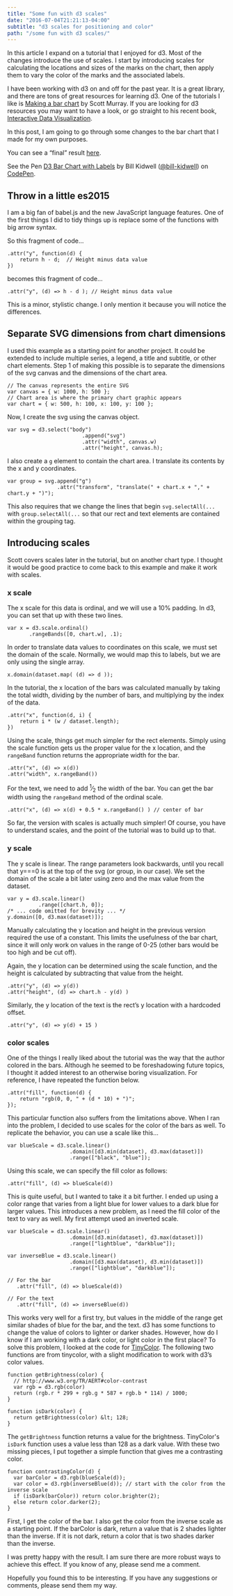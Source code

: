 ```yaml
---
title: "Some fun with d3 scales"
date: "2016-07-04T21:21:13-04:00"
subtitle: "d3 scales for positioning and color"
path: "/some fun with d3 scales/"
---
```

In this article I expand on a tutorial that I enjoyed for d3. Most of the changes introduce the use of scales.  I start by introducing scales for calculating the locations and sizes of the marks on the chart, then apply them to vary the color of the marks and the associated labels.

I have been working with d3 on and off for the past year. It is a great library, and there are tons of great resources for learning d3. One of the tutorials I like is [Making a bar chart](http://alignedleft.com/tutorials/d3/making-a-bar-chart) by Scott Murray.  If you are looking for d3 resources you may want to have a look, or go straight to his recent book, [Interactive Data Visualization](http://chimera.labs.oreilly.com/books/1230000000345/).

In this post, I am going to go through some changes to the bar chart that I made for my own purposes.

You can see a &ldquo;final&rdquo; result <a href="http://codepen.io/bill-kidwell/pen/ZOKgPQ">here</a>.

<p data-height="284" data-theme-id="dark" data-slug-hash="ZOKgPQ" data-default-tab="result" data-user="bill-kidwell" data-embed-version="2" class="codepen">See the Pen <a href="http://codepen.io/bill-kidwell/pen/ZOKgPQ/">D3 Bar Chart with Labels</a> by Bill Kidwell (<a href="http://codepen.io/bill-kidwell">@bill-kidwell</a>) on <a href="http://codepen.io">CodePen</a>.
<script async src="//assets.codepen.io/assets/embed/ei.js"></script>

## Throw in a little es2015

I am a big fan of babel.js and the new JavaScript language features.  One of the first things I did to tidy things up is replace some of the functions with big arrow syntax.

So this fragment of code&hellip;

```
.attr("y", function(d) {
    return h - d;  // Height minus data value
})
```
becomes this fragment of code&hellip;

```
.attr("y", (d) => h - d ); // Height minus data value
```

This is a minor, stylistic change.  I only mention it because you will notice the differences.

## Separate SVG dimensions from chart dimensions

I used this example as a starting point for another project. It could be extended to include multiple series, a legend, a title and subtitle, or other chart elements.  Step 1 of making this possible is to separate the dimensions of the svg canvas and the dimensions of the chart area.

```
// The canvas represents the entire SVG
var canvas = { w: 1000, h: 500 };
// Chart area is where the primary chart graphic appears
var chart = { w: 500, h: 100, x: 100, y: 100 };
```

Now, I create the svg using the canvas object.

```
var svg = d3.select("body")
                        .append("svg")
                        .attr("width", canvas.w)
                        .attr("height", canvas.h);
```

I also create a `g` element to contain the chart area.  I translate its contents by the x and y coordinates.

```
var group = svg.append("g")
                .attr("transform", "translate(" + chart.x + "," + chart.y + ")");
```

This also requires that we change the lines that begin `svg.selectAll(...` with `group.selectAll(...` so that our rect and text elements are contained within the grouping tag.

## Introducing scales

Scott covers scales later in the tutorial, but on another chart type. I thought it would be good practice to come back to this example and make it work with scales.

### x scale

The x scale for this data is ordinal, and we will use a 10% padding.  In d3, you can set that up with these two lines.

```
var x = d3.scale.ordinal()
       .rangeBands([0, chart.w], .1);
```

In order to translate data values to coordinates on this scale, we must set the domain of the scale. Normally, we would map this to labels, but we are only using the single array.

```
x.domain(dataset.map( (d) => d ));
```

In the tutorial, the x location of the bars was calculated manually by taking the total width, dividing by the number of bars, and multiplying by the index of the data.

```
.attr("x", function(d, i) {
    return i * (w / dataset.length);
})
```

Using the scale, things get much simpler for the rect elements.  Simply using the scale function gets us the proper value for the x location, and the `rangeBand` function returns the appropriate width for the bar.

```
.attr("x", (d) => x(d))
.attr("width", x.rangeBand())
```

For the text, we need to add <sup>1</sup>&frasl;<sub>2</sub> the width of the bar. You can get the bar width using the `rangeBand` method of the ordinal scale.

```
.attr("x", (d) => x(d) + 0.5 * x.rangeBand() ) // center of bar
```

So far, the version with scales is actually much simpler!  Of course, you have to understand scales, and the point of the tutorial was to build up to that.

### y scale

The y scale is linear.  The range parameters look backwards, until you recall that y===0 is at the top of the svg (or group, in our case).  We set the domain of the scale a bit later using zero and the max value from the dataset.

```
var y = d3.scale.linear()
          .range([chart.h, 0]);
/* ... code omitted for brevity ... */
y.domain([0, d3.max(dataset)]);          
```

Manually calculating the y location and height in the previous version required the use of a constant.  This limits the usefulness of the bar chart, since it will only work on values in the range of 0-25 (other bars would be too high and be cut off).

Again, the y location can be determined using the scale function, and the height is calculated by subtracting that value from the height.

```
.attr("y", (d) => y(d))
.attr("height", (d) => chart.h - y(d) )
```

Similarly, the y location of the text is the rect&rsquo;s y location with a hardcoded offset.

```
.attr("y", (d) => y(d) + 15 )
```

### color scales

One of the things I really liked about the tutorial was the way that the author colored in the bars. Although he seemed to be foreshadowing future topics, I thought it added interest to an otherwise boring visualization. For reference, I have repeated the function below.

```
.attr("fill", function(d) {
    return "rgb(0, 0, " + (d * 10) + ")";
});
```

This particular function also suffers from the limitations above.  When I ran into the problem, I decided to use scales for the color of the bars as well.  To replicate the behavior, you can use a scale like this&hellip;

```
var blueScale = d3.scale.linear()
                    .domain([d3.min(dataset), d3.max(dataset)])
                    .range(["black", "blue"]);
```

Using this scale, we can specify the fill color as follows:

```
.attr("fill", (d) => blueScale(d))
```

This is quite useful, but I wanted to take it a bit further.  I ended up using a color range that varies from a light blue for lower values to a dark blue for larger values. This introduces a new problem, as I need the fill color of the text to vary as well.  My first attempt used an inverted scale.

```
var blueScale = d3.scale.linear()
                    .domain([d3.min(dataset), d3.max(dataset)])
                    .range(["lightblue", "darkblue"]);

var inverseBlue = d3.scale.linear()
                    .domain([d3.max(dataset), d3.min(dataset)])
                    .range(["lightblue", "darkblue"]);

// For the bar
   .attr("fill", (d) => blueScale(d))

// For the text
   .attr("fill", (d) => inverseBlue(d))

```

This works very well for a first try, but values in the middle of the range get similar shades of blue for the bar, and the text. d3 has some functions to change the value of colors to lighter or darker shades.  However, how do I know if I am working with a dark color, or light color in the first place? To solve this problem, I looked at the code for [TinyColor](https://github.com/bgrins/TinyColor). The following two functions are from tinycolor, with a slight modification to work with d3&rsquo;s color values.

```
function getBrightness(color) {
  // http://www.w3.org/TR/AERT#color-contrast
  var rgb = d3.rgb(color)
  return (rgb.r * 299 + rgb.g * 587 + rgb.b * 114) / 1000;
}

function isDark(color) {
  return getBrightness(color) &lt; 128;
}
```

The `getBrightness` function returns a value for the brightness.  TinyColor's `isDark` function uses a value less than 128 as a dark value. With these two missing pieces, I put together a simple function that gives me a contrasting color.

```
function contrastingColor(d) {
  var barColor = d3.rgb(blueScale(d));
  var color = d3.rgb(inverseBlue(d)); // start with the color from the inverse scale
  if (isDark(barColor)) return color.brighter(2);
  else return color.darker(2);
}
```

First, I get the color of the bar.  I also get the color from the inverse scale as a starting point. If the barColor is dark, return a value that is 2 shades lighter than the inverse.  If it is not dark, return a color that is two shades darker than the inverse.

I was pretty happy with the result.  I am sure there are more robust ways to achieve this effect.  If you know of any, please send me a comment.

Hopefully you found this to be interesting.  If you have any suggestions or comments, please send them my way.
